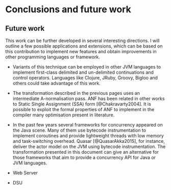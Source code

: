 # Conclusions and future work



## Future work

This work can be further developed in several interesting directions. I will outline a few possible applications and extensions, which can be based on this contribution to implement new features and obtain improvements in other programming languages or framework.

* Variants of this technique can be employed in other JVM languages to implement first-class delimited and un-delimited continuations and control operators. Languages like Clojure, JRuby, Groovy, Bigloo and others could take advantage of this work.

* The transformation described in the previous pages uses an intermediate A-normalisation pass. ANF has been related in other works to Static Single Assignment (SSA) form [@Chakravarty2004]. It is possible to exploit the formal properties of ANF to implement in the compiler many optimisation present in literature.

* In the past few years several frameworks for concurrency appeared on the Java scene. Many of them use bytecode instrumentation to implement coroutines and provide lightweight threads with low memory and task-switching overhead. Quasar [@QuasarAkka2015], for instance, deliver the actor model on the JVM  using bytecode instrumentation. The transformation presented in this document can give an alternative for those frameworks that aim to provide a concurrency API for Java or JVM languages.

* Web Server

* DSU
